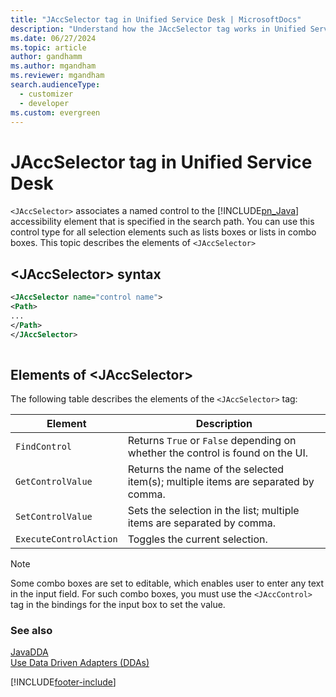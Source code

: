 ```yaml
---
title: "JAccSelector tag in Unified Service Desk | MicrosoftDocs"
description: "Understand how the JAccSelector tag works in Unified Service Desk. Also, find a code snippet that shows how to use the tag."
ms.date: 06/27/2024
ms.topic: article
author: gandhamm
ms.author: mgandham
ms.reviewer: mgandham
search.audienceType: 
  - customizer
  - developer
ms.custom: evergreen
---
```

# JAccSelector tag in Unified Service Desk
`<JAccSelector>` associates a named control to the [!INCLUDE[pn_Java](../includes/pn-java.md)] accessibility element that is specified in the search path. You can use this control type for all selection elements such as lists boxes or lists in combo boxes. This topic describes the elements of `<JAccSelector>`  
  
## \<JAccSelector> syntax  
  
```xml  
<JAccSelector name="control name">  
<Path>  
...      
</Path>  
</JAccSelector>  
  
```  
  
## Elements of \<JAccSelector>  
 The following table describes the elements of the `<JAccSelector>` tag:  
  
|Element|Description|  
|-------------|-----------------|  
|`FindControl`|Returns `True` or `False` depending on whether the control is found on the UI.|  
|`GetControlValue`|Returns the name of the selected item(s); multiple items are separated by comma.|  
|`SetControlValue`|Sets the selection in the list; multiple items are separated by comma.|  
|`ExecuteControlAction`|Toggles the current selection.|  
  
> [!NOTE]
>  Some combo boxes are set to editable, which enables user to enter any text in the input field. For such combo boxes, you must use the `<JAccControl>` tag in the bindings for the input box to set the value.  
  
### See also  
 [JavaDDA](../unified-service-desk/javadda.md)   
 [Use Data Driven Adapters (DDAs)](../unified-service-desk/use-data-driven-adapters-ddas.md)


[!INCLUDE[footer-include](../includes/footer-banner.md)]
